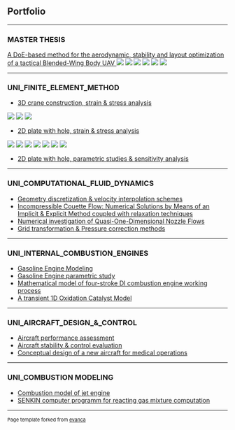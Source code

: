 ## Portfolio

---

### MASTER THESIS
[A DoE-based method for the aerodynamic, stability and layout optimization of a tactical Blended-Wing Body UAV ](/sample_page)
<img src="images/Picture3.png?raw=true"/>
<img src="images/Picture1.jpg?raw=true"/>
<img src="images/Picture4.png?raw=true"/>
<img src="images/Picture6.png?raw=true"/>
<img src="images/Picture5.png?raw=true"/>
<img src="images/Picture2.png?raw=true"/>


---

### UNI_FINITE_ELEMENT_METHOD

- [3D crane construction, strain & stress analysis](/sample_page)

<img src="images/FEM_1H_1.png?raw=true"/>
<img src="images/FEM_1H_2.png?raw=true"/>
<img src="images/FEM_1H_3.png?raw=true"/>

- [2D plate with hole, strain & stress analysis](/pdf/sample_presentation.pdf)

<img src="images/FEM_2H_1.png?raw=true"/>
<img src="images/FEM_2H_2.png?raw=true"/>
<img src="images/FEM_2H_3.png?raw=true"/>
<img src="images/FEM_2H_4.png?raw=true"/>
<img src="images/FEM_2H_5.png?raw=true"/>
<img src="images/FEM_2H_6.png?raw=true"/>
<img src="images/FEM_2H_7.png?raw=true"/>

- [2D plate with hole, parametric studies & sensitivity analysis](/pdf/sample_presentation.pdf)

---

### UNI_COMPUTATIONAL_FLUID_DYNAMICS

- [Geometry discretization & velocity interpolation schemes](http://example.com/)
- [Incompressible Couette Flow: Numerical Solutions by Means of an Implicit & Explicit Method coupled with relaxation techniques](http://example.com/)
- [Numerical investigation of Quasi-One-Dimensional Nozzle Flows](http://example.com/)
- [Grid transformation & Pressure correction methods](http://example.com/)


---

### UNI_INTERNAL_COMBUSTION_ENGINES

- [Gasoline Engine Modeling](http://example.com/)
- [Gasoline Engine parametric study](http://example.com/)
- [Mathematical model of four-stroke DI combustion engine working process](http://example.com/)
- [A transient 1D Oxidation Catalyst Model](http://example.com/)
---

### UNI_AIRCRAFT_DESIGN_&_CONTROL

- [Aircraft performance assessment](http://example.com/)
- [Aircraft stability & control evaluation](http://example.com/)
- [Conceptual design of a new aircraft for medical operations](http://example.com/)

---

### UNI_COMBUSTION MODELING

- [Combustion model of jet engine](http://example.com/)
- [SENKIN computer programm for reacting gas mixture computation](http://example.com/)

---

<p style="font-size:11px">Page template forked from <a href="https://github.com/evanca/quick-portfolio">evanca</a></p>
<!-- Remove above link if you don't want to attibute -->
